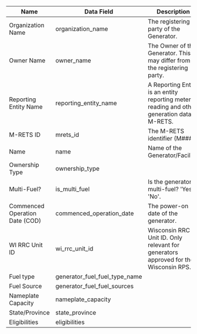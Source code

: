 | Name | Data Field  | Description  |
|---------------------------|--------------------------------------|-------------------------------------------------------------------------------------------------------------------------------------------------------|
|Organization Name|organization_name|The registering party of the Generator.|
|Owner Name|owner_name|The Owner of the Generator. This may differ from the registering party.|
|Reporting Entity Name|reporting\_entity\_name|A Reporting Entity is an entity reporting meter reading and other generation data to M-RETS.|
|M-RETS ID|mrets_id|The M-RETS identifier (M###).|
|Name|name|Name of the Generator/Facility.|
|Ownership Type|ownership_type||
|Multi-Fuel?|is\_multi\_fuel|Is the generator multi-fuel? 'Yes', 'No'.|
|Commenced Operation Date (COD)|commenced_operation_date|The power-on date of the generator.|
|WI RRC Unit ID|wi\_rrc\_unit_id|Wisconsin RRC Unit ID. Only relevant for generators approved for the Wisconsin RPS.|
|Fuel type|generator\_fuel\_fuel\_type\_name||
|Fuel Source|generator\_fuel\_fuel\_sources||
|Nameplate Capacity|nameplate_capacity||
|State/Province|state_province||
|Eligibilities|eligibilities||
